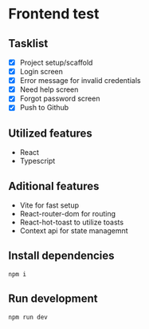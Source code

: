 # Frontend test

## Tasklist
- [x] Project setup/scaffold
- [x] Login screen
- [x] Error message for invalid credentials
- [x] Need help screen
- [x] Forgot password screen
- [x] Push to Github

## Utilized features
- React
- Typescript

## Aditional features
- Vite for fast setup
- React-router-dom for routing
- React-hot-toast to utilize toasts
- Context api for state managemnt

## Install dependencies
```
npm i
```
## Run development
```
npm run dev
```
